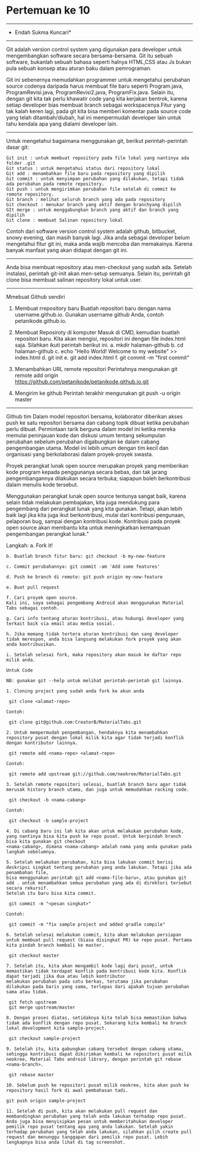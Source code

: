 # Pertemuan ke 10
---
* Endah Sukma Kuncari*
---
Git adalah version control system yang digunakan para developer untuk mengembangkan software secara bersama-bersama.
Git itu sebuah software, bukanlah sebuah bahasa seperti halnya HTML,CSS atau Js bukan pula sebuah konsep atau aturan
baku dalam pemrograman.

Git ini sebenernya memudahkan programmer untuk mengetahui perubahan source codenya daripada harus membuat file baru seperti
Program.java, ProgramRevisi.java,  ProgramRevisi2.java, ProgramFix.java. Selain itu, dengan git kita tak perlu khawatir code
yang kita kerjakan bentrok, karena setiap developer bias membuat branch sebagai workspacenya.Fitur yang tak kalah keren lagi,
pada git kita bisa memberi komentar pada source code yang telah ditambah/diubah, hal ini mempermudah developer lain untuk tahu 
kendala apa yang dialami developer lain.

---
Untuk mengetahui bagaimana menggunakan git, berikut perintah-perintah dasar git:

    Git init : untuk membuat repository pada file lokal yang nantinya ada folder .git
    Git status : untuk mengetahui status dari repository lokal
    Git add : menambahkan file baru pada repository yang dipilih
    Git commit : untuk menyimpan perubahan yang dilakukan, tetapi tidak ada perubahan pada remote repository.
    Git push : untuk mengirimkan perubahan file setelah di commit ke remote repository.
    Git branch : melihat seluruh branch yang ada pada repository
    Git checkout : menukar branch yang aktif dengan branchyang dipilih
    GIt merge : untuk menggabungkan branch yang aktif dan branch yang dipilih
    Git clone : membuat Salinan repository lokal

Contoh dari software version control system adalah github, bitbucket, snowy evening, dan masih banyak lagi.
Jika anda sebagai developer belum mengetahui fitur git ini, maka anda wajib mencoba dan memakainya.
Karena banyak manfaat yang akan didapat dengan git ini.

---
Anda bisa membuat repository atau men-checkout yang sudah ada. Setelah instalasi, perintah git-init akan men-setup semuanya.
Selain itu, perintah git clone bisa membuat salinan repository lokal untuk user.

----

Mmebuat Github sendiri

1. Membuat rrepository baru
Buatlah repositori baru dengan nama username.github.io. Gunakan username github Anda, contoh petanikode.github.io.

2.  Membuat Reposiroty di komputer
Masuk di CMD, kemudian buatlah repositori baru. Kita akan mengisi, repositori ini dengan file index.html saja. Silahkan ikuti perintah berikut ini.
	a. mkdir halaman-github
	b. cd halaman-github
	c. echo "Hello World! Welcome to my website" >> index.html
	d. git init
	e. git add index.html
	f. git commit -m "first commit"

3. Menambahkan URL remote repositori
Perintahnya mengunakan
git remote add origin https://github.com/petanikode/petanikode.github.io.git 

4. Mengirim ke github
Perintah terakhir mengunakan
git push -u origin master

---
Github tim
Dalam model repositori bersama, kolaborator diberikan akses push ke satu repositori bersama dan cabang topik dibuat ketika perubahan perlu dibuat.
Permintaan tarik berguna dalam model ini ketika mereka memulai peninjauan kode dan diskusi umum tentang sekumpulan perubahan sebelum perubahan
digabungkan ke dalam cabang pengembangan utama. Model ini lebih umum dengan tim kecil dan organisasi yang berkolaborasi dalam proyek-proyek swasta.

Proyek perangkat lunak open source merupakan proyek yang memberikan kode program kepada penggunanya secara bebas, dan tak jarang pengembangannya dilakukan
secara terbuka; siapapun boleh berkontribusi dalam menulis kode tersebut.

Menggunakan perangkat lunak open source tentunya sangat baik, karena selain tidak melakukan pembajakan, kita juga mendukung para pengembang dari
perangkat lunak yang kita gunakan. Tetapi, akan lebih baik lagi jika kita juga ikut berkontribusi, mulai dari kontribusi pengunaan, pelaporan bug,
sampai dengan kontribusi kode. Kontribusi pada proyek open source akan membantu kita untuk meningkatkan kemampuan pengembangan perangkat lunak."

Langkah:
	a. Fork it!

    b. Buatlah branch fitur baru: git checkout -b my-new-feature

    c. Commit perubahannya: git commit -am 'Add some features'

    d. Push ke branch di remote: git push origin my-new-feature

    e. Buat pull request

    f. Cari proyek open source.
    Kali ini, saya sebagai pengembang Android akan menggunakan Material Tabs sebagai contoh.

    g. Cari info tentang aturan kontribusi, atau hubungi developer yang terkait baik via email atau media sosial.

    h. Jika memang tidak tertera aturan kontribusi dan sang developer tidak merespon, anda bisa langsung melakukan fork proyek yang akan anda kontribusikan.

    i. Setelah selesai fork, maka repository akan masuk ke daftar repo milik anda.
	
	Untuk Code

	NB: gunakan git --help untuk melihat perintah-perintah git lainnya.

    1. Cloning project yang sudah anda fork ke akun anda

     git clone <alamat-repo>

    Contoh:

     git clone git@github.com:CreatorB/MaterialTabs.git

    2. Untuk mempermudah pengembangan, hendaknya kita menambahkan repository pusat dengan lokal milik kita agar tidak terjadi konflik dengan kontributor lainnya.

     git remote add <nama-repo> <alamat-repo>

    Contoh:

     git remote add upstream git://github.com/neokree/MaterialTabs.git

    3. Setelah remote repositori selesai, buatlah branch baru agar tidak merusak history branch utama, dan juga untuk memudahkan racking code.

     git checkout -b <nama-cabang>

    Contoh:

     git checkout -b sample-project

    4. Di cabang baru ini lah kita akan untuk melakukan perubahan kode, yang nantinya bisa kita push ke repo pusat. Untuk berpindah branch bisa kita gunakan git checkout
	<nama-cabang>, dimana <nama-cabang> adalah nama yang anda gunakan pada langkah sebelumnya.

    5. Setelah melakukan perubahan, kita bisa lakukan commit berisi deskripsi singkat tentang perubahan yang anda lakukan. Tetapi jika ada penambahan file,
	bisa menggunakan perintah git add <nama-file-baru>, atau gunakan git add . untuk menambahkan semua perubahan yang ada di direktori tersebut secara rekursif.
	Setelah itu baru bisa kita commit.

     git commit -m "<pesan singkat>"

    Contoh:

     git commit -m "fix sample project and added gradle compile"

    6. Setelah selesai melakukan commit, kita akan melakukan persiapan untuk membuat pull request (biasa disingkat PR) ke repo pusat. Pertama kita pindah branch kembali ke master.

     git checkout master

    7. Setelah itu, kita akan mengambil kode lagi dari pusat, untuk memastikan tidak terdapat konflik pada kontribusi kode kita. Konflik dapat terjadi jika dua atau lebih kontributor
	melakukan perubahan pada satu berkas, terutama jika perubahan dilakukan pada baris yang sama, terlepas dari apakah tujuan perubahan sama atau tidak.

     git fetch upstream
     git merge upstream/master

    8. Dengan proses diatas, setidaknya kita telah bisa memastikan bahwa tidak ada konflik dengan repo pusat. Sekarang kita kembali ke branch lokal development kita sample-project.

     git checkout sample-project

    9. Setelah itu, kita gabungkan cabang tersebut dengan cabang utama, sehingga kontribusi dapat dikirimkan kembali ke repositori pusat milik neokree, Material Tabs android library, dengan perintah git rebase <nama-branch>.

     git rebase master

    10. Sebelum push ke repositori pusat milik neokree, kita akan push ke repository hasil fork di awal pembahasan tadi.

    git push origin sample-project

    11. Setelah di push, kita akan melakukan pull request dan membandingkan perubahan yang telah anda lakukan terhadap repo pusat. Anda juga bisa menyisipkan pesan untuk memberitahukan developer pemilik repo pusat tentang apa yang anda lakukan. Setelah yakin terhadap perubahan yang telah anda lakukan, silahkan pilih create pull request dan menunggu tanggapan dari pemilik repo pusat. Lebih lengkapnya bisa anda lihat di tag screenshot.

